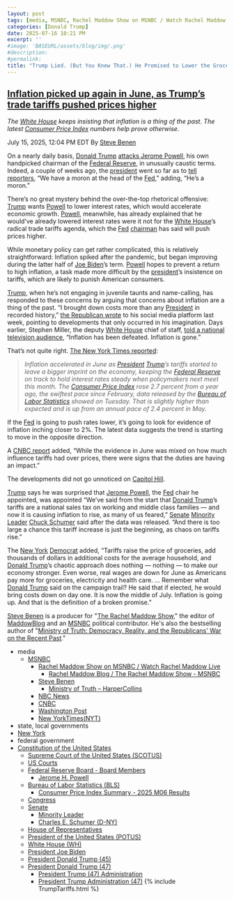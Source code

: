 ```yaml
---
layout: post
tags: [media, MSNBC, Rachel Maddow Show on MSNBC / Watch Rachel Maddow Live, Rachel Maddow Blog / The Rachel Maddow Show - MSNBC, Steve Benen, Ministry of Truth – HarperCollins, NBC News, CNBC, Washington Post, New YorkTimes(NYT), state local governments, New York, federal government, Constitution of the United States, Supreme Court of the United States (SCOTUS), US Courts, Federal Reserve Board - Board Members, Jerome H. Powell, Bureau of Labor Statistics (BLS), Consumer Price Index Summary - 2025 M06 Results, Congress, Senate, Minority Leader, Charles E. Schumer (D-NY), House of Representatives, President of the United States (POTUS), White House (WH), President Joe Biden, President Donald Trump (45), President Donald Trump (47), President Trump (47) Administration, President Trump Administration (47), Fact Sheet –  President Donald J. Trump Continues Enforcement of Reciprocal Tariffs and Announces New Tariff Rates. Fact Sheets July 7 2025, Extending the Modification of the Reciprocal Tariff Rates. Presidential Actions Executive Orders July 7 2025, Extending the Modification of the Reciprocal Tariff Rates. Presidential Actions Executive Orders July 7 2025, Implementing the General Terms of The United States of America-United Kingdom Economic Prosperity Deal. Presidential Actions Executive Orders June 16 2025, Fact Sheet –  Implementing the General Terms of the U.S.-UK Economic Prosperity Deal. Fact Sheets. June 17 2025, Fact Sheet –  President Donald J. Trump Increases Section 232 Tariffs on Steel and Aluminum. Fact Sheets. June 3 2025, Adjusting Imports of Aluminum and Steel into the United States. Proclamations. June 3 2025, Modifying Reciprocal Tariff Rates to Reflect Discussions with the People’s Republic of China. Presidential Actions Executive Orders May 12 2025, Addressing Certain Tariffs on Imported Articles. Presidential Actions Executive Orders. April 29 2025, Amendments to Adjusting Imports of Automobiles and Automobile Parts Into the United States. Presidential Actions Proclamations. April 29 2025, Fact Sheet –  President Donald J. Trump Incentivizes Domestic Automobile Production. Fact Sheets. April 29 2025, Ensuring National Security and Economic Resilience Through Section 232 Actions on Processed Critical Minerals and Derivative Products. Presidential Actions Executive Orders. April 15 2025, Fact Sheet –  President Donald J. Trump Ensures National Security and Economic Resilience Through Section 232 Actions on Processed Critical Minerals and Derivative Products. Fact Sheets. April 15 2025, Clarification of Exceptions Under Executive Order 14257 of April 2 2025 as Amended – The White House. Presidential Actions Presidential Memoranda April 11 2025, Modifying Reciprocal Tariff Rates to Reflect Trading Partner Retaliation and Alignment. Presidential Actions Executive Orders April 9 2025, Amendment to Reciprocal Tariffs and Updated Duties as Applied to Low-Value Imports from the People’s Republic of China. Presidential Actions Executive Orders April 8 2025, Report to the President on the America First Trade Policy Executive Summary. Fact Sheets April 3 2025, Regulating Imports with a Reciprocal Tariff to Rectify Trade Practices that Contribute to Large and Persistent Annual United States Goods Trade Deficits. Presidential Actions Executive Orders April 2 2025, Further Amendment to Duties Addressing the Synthetic Opioid Supply Chain in the People’s Republic of China as Applied to Low-Value Imports. Presidential Actions Executive Orders April 2 2025, Fact Sheet –  President Donald J. Trump Declares National Emergency to Increase our Competitive Edge Protect our Sovereignty and Strengthen our National and Economic Security. Fact Sheets April 2 2025, Regulating Imports with a Reciprocal Tariff to Rectify Trade Practices that Contribute to Large and Persistent Annual United States Goods Trade Deficits. Presidential Actions Executive Orders April 2 2025, Fact Sheet –  President Donald J. Trump Closes De Minimis Exemptions to Combat China’s Role in America’s Synthetic Opioid Crisis. Fact Sheets April 2 2025, Further Amendment to Duties Addressing the Synthetic Opioid Supply Chain in the People’s Republic of China as Applied to Low-Value Imports. Presidential Actions Executive Orders April 2 2025, Fact Sheet –  President Donald J. Trump Adjusts Imports of Automobiles and Automobile Parts into the United States. Fact Sheets March 26 2025, Fact Sheet –  President Donald J. Trump Imposes Tariffs on Countries Importing Venezuelan Oil. Fact Sheets March 25 2025, Imposing Tariffs on Countries Importing Venezuelan Oil. Presidential Actions Executive Orders March 24 2025, Amendment to Duties to Address the Flow of Illicit Drugs Across Our Southern Border. Presidential Actions March 6 2025, Amendment to Duties to Address the Flow of Illicit Drugs Across Our Northern Border. Presidential Actions March 6 2025, Fact Sheet –  President Donald J. Trump Proceeds with Tariffs on Imports from Canada and Mexico. Fact Sheets March 3 2025, Further Amendment to Duties Addressing the Synthetic Opioid Supply Chain in the People’s Republic of China. Presidential Actions March 3 2025, Amendment to Duties to Address the Situation at our Southern Border. Presidential Actions March 2 2025, Fact Sheet –  President Donald J. Trump Addresses the Threat to National Security from Imports of Timber Lumber and their Derivative Products. Fact Sheets March 1 2025, Addressing the Threat to National Security from Imports of Timber Lumber. Presidential Actions March 1 2025, Addressing the Threat to National Security from Imports of Copper. Presidential Actions February 25 2025, Fact Sheet –  President Donald J. Trump Addresses the Threat to National Security from Imports of Copper. Fact Sheets February 25 2025, Defending American Companies and Innovators From Overseas Extortion and Unfair Fines and Penalties. Presidential Actions February 21 2025, Fact Sheet –  President Donald J. Trump Issues Directive to Prevent the Unfair Exploitation of American Innovation. Fact Sheets February 21 2025, Remarks by President Trump at Republican Governors Association Meeting. Remarks February 20 2025, Fact Sheet –  President Donald J. Trump Announces “Fair and Reciprocal Plan” on Trade. Fact Sheets February 13 2025, Fact Sheet –  President Donald J. Trump Restores Section 232 Tariffs. Fact Sheets February 11 2025, Adjusting Imports of Aluminum into The United States. Presidential Actions February 11 2025, Adjusting Imports of Steel into The United States. Presidential Actions February 10 2025, Fact Sheet –  President Donald J. Trump Restores American Competitiveness and Security in FCPA Enforcement. Fact Sheets February 10 2025, Amendment to Duties Addressing the Synthetic Opioid Supply Chain in the People’s Republic of China. Presidential Actions February 5 2025, Progress on the Situation at Our Northern Border. Presidential Actions February 3 2025, Progress on the Situation at Our Southern Border. Presidential Actions February 3 2025, Imposing Duties to Address the Synthetic Opioid Supply Chain in the People’s Republic of China. Presidential Actions February 1 2025, Imposing Duties to Address the Flow of Illicit Drugs Across Our Northern Border. Presidential Actions February 1 2025, Fact Sheet –  President Donald J. Trump Imposes Tariffs on Imports from Canada Mexico and China. Fact Sheets February 1 2025, Imposing Duties to Address the Situation at Our Southern Border. Presidential Actions February 1 2025, America First Trade Policy. Presidential Actions January 20 2025, tariffs, politics, stupidity]
categories: [Donald Trump]
date: 2025-07-16 10:21 PM
excerpt: ''
#image: 'BASEURL/assets/blog/img/.png'
#description:
#permalink:
title: "Trump Lied. (But You Knew That.) He Promised to Lower the Grocery. Tariffs Pushed Inflation Up"
---
```



## [Inflation picked up again in June, as Trump’s trade tariffs pushed prices higher](https://www.msnbc.com/rachel-maddow-show/maddowblog/inflation-picked-june-trumps-trade-tariffs-pushed-prices-higher-rcna218891)

*The [White House](https://www.whitehouse.gov/) keeps insisting that inflation is a thing of the past. The latest [Consumer Price Index](https://www.bls.gov/news.release/cpi.nr0.htm) numbers help prove otherwise.*

July 15, 2025, 12:04 PM EDT
By [Steve Benen](https://www.msnbc.com/author/steve-benen-ncpn433601)

On a nearly daily basis, [Donald Trump](https://www.donaldjtrump.com/) [attacks Jerome Powell](https://www.nytimes.com/2025/07/02/us/politics/trump-jerome-powell-fed.html), his own handpicked chairman of the [Federal Reserve](https://www.federalreserve.gov/), in unusually caustic terms. Indeed, a couple of weeks ago, the [president](https://www.whitehouse.gov/) went so far as to [tell reporters](https://x.com/Acyn/status/1940140005155873258), “We have a moron at the head of the [Fed](https://www.federalreserve.gov/),” adding, “He’s a moron.”

There’s no great mystery behind the over-the-top rhetorical offensive: [Trump](https://www.donaldjtrump.com/) wants [Powell](https://www.federalreserve.gov/aboutthefed/bios/board/powell.htm) to lower interest rates, which would accelerate economic growth. [Powell](https://www.federalreserve.gov/aboutthefed/bios/board/powell.htm), meanwhile, has already explained that he would’ve already lowered interest rates were it not for the [White House](https://www.whitehouse.gov/)’s radical trade tariffs agenda, which the [Fed](https://www.federalreserve.gov/) [chairman](https://www.federalreserve.gov/aboutthefed/bios/board/powell.htm) has said will push prices higher.

While monetary policy can get rather complicated, this is relatively straightforward: Inflation spiked after the pandemic, but began improving during the latter half of [Joe Biden](https://bidenwhitehouse.archives.gov/)’s term. [Powell](https://www.federalreserve.gov/aboutthefed/bios/board/powell.htm) hopes to prevent a return to high inflation, a task made more difficult by the [president](https://www.whitehouse.gov/)’s insistence on tariffs, which are likely to punish American consumers.

[Trump](https://www.donaldjtrump.com/), when he’s not engaging in juvenile taunts and name-calling, has responded to these concerns by arguing that concerns about inflation are a thing of the past. “I brought down costs more than any [President](https://www.whitehouse.gov/) in recorded history,” [the Republican wrote](https://truthsocial.com/@realDonaldTrump](https://www.donaldjtrump.com/)/114820908713657769) to his social media platform last week, pointing to developments that only occurred in his imagination. Days earlier, Stephen Miller, the deputy [White House](https://www.whitehouse.gov/) chief of staff, [told a national television audience](https://x.com/Acyn/status/1938727470347493852), “Inflation has been defeated. Inflation is gone.”

That’s not quite right. [The New York Times reported](https://www.nytimes.com/2025/07/15/business/cpi-report-inflation-june.html):

> *Inflation accelerated in June as [President](https://www.whitehouse.gov/) [Trump](https://www.donaldjtrump.com/)’s tariffs started to leave a bigger imprint on the economy, keeping the [Federal Reserve](https://www.federalreserve.gov/) on track to hold interest rates steady when policymakers next meet this month. The [Consumer Price Index](https://www.bls.gov/news.release/cpi.nr0.htm) rose 2.7 percent from a year ago, the swiftest pace since February, data released by the [Bureau of Labor Statistics](https://www.bls.gov/) showed on Tuesday. That is slightly higher than expected and is up from an annual pace of 2.4 percent in May.*

If the [Fed](https://www.federalreserve.gov/) is going to push rates lower, it’s going to look for evidence of inflation inching closer to 2%. The latest data suggests the trend is starting to move in the opposite direction.

A [CNBC report](https://www.nbcnews.com/business/business-news/inflation-picks-june-rising-27-annual-rate-rcna218822) added, “While the evidence in June was mixed on how much influence tariffs had over prices, there were signs that the duties are having an impact.”

The developments did not go unnoticed on [Capitol Hill](https://www.congress.gov/).

[Trump](https://www.donaldjtrump.com/) says he was surprised that [Jerome Powell](https://www.federalreserve.gov/aboutthefed/bios/board/powell.htm), the [Fed](https://www.federalreserve.gov/) chair he appointed, was appointed
“We’ve said from the start that [Donald Trump](https://www.donaldjtrump.com/)’s tariffs are a national sales tax on working and middle class families — and now it is causing inflation to rise, as many of us feared,” [Senate](https://www.senate.gov/) [Minority Leader](https://www.senate.gov/about/parties-leadership/majority-minority-leaders.htm) [Chuck Schumer](https://www.schumer.senate.gov/) said after the data was released. “And there is too large a chance this tariff increase is just the beginning, as chaos on tariffs rise.”

The [New York](https://www.ny.gov/) [Democrat](https://www.democrats.org/) added, “Tariffs raise the price of groceries, add thousands of dollars in additional costs for the average household, and [Donald Trump](https://www.donaldjtrump.com/)’s chaotic approach does nothing — nothing — to make our economy stronger. Even worse, real wages are down for June as Americans pay more for groceries, electricity and health care. ... Remember what [Donald Trump](https://www.donaldjtrump.com/) said on the campaign trail? He said that if elected, he would bring costs down on day one. It is now the middle of July. Inflation is going up. And that is the definition of a broken promise.”

[Steve Benen](https://www.msnbc.com/author/steve-benen-ncpn433601) is a producer for "[The Rachel Maddow Show](https://www.msnbc.com/rachel-maddow-show)," the editor of [MaddowBlog](https://www.msnbc.com/maddowblog) and an [MSNBC](https://www.msnbc.com/) political contributor. He's also the bestselling author of "[Ministry of Truth: Democracy, Reality, and the Republicans' War on the Recent Past](https://www.harpercollins.com/products/ministry-of-truth-steve-benen)."

- media
    - [MSNBC](https://www.msnbc.com/)
        - [Rachel Maddow Show on MSNBC / Watch Rachel Maddow Live](https://www.msnbc.com/rachel-maddow-show)
            - [Rachel Maddow Blog / The Rachel Maddow Show - MSNBC](https://www.msnbc.com/maddowblog)
        - [Steve Benen](https://www.msnbc.com/author/steve-benen-ncpn433601)
            - [Ministry of Truth – HarperCollins](https://www.harpercollins.com/products/ministry-of-truth-steve-benen)
        - [NBC News](https://www.nbcnews.com/)
        - [CNBC](https://www.cnbc.com/)
        - [Washington Post](https://www.washingtonpost.com/)
        - [New YorkTimes(NYT)](https://www.nytimes.com/)
- state, local governments 
- [New York](https://www.ny.gov/)
- federal government
- [Constitution of the United States](https://constitution.congress.gov/)
    - [Supreme Court of the United States (SCOTUS)](https://www.supremecourt.gov/)
    - [US Courts](https://www.uscourts.gov/)
    - [Federal Reserve Board - Board Members](https://www.federalreserve.gov/aboutthefed/bios/board/default.htm)
        - [Jerome H. Powell](https://www.federalreserve.gov/aboutthefed/bios/board/powell.htm)
    - [Bureau of Labor Statistics (BLS)](https://www.bls.gov/)
        - [Consumer Price Index Summary - 2025 M06 Results](https://www.bls.gov/news.release/cpi.nr0.htm)
    - [Congress](https://www.congress.gov/)
    - [Senate](https://www.senate.gov/)
        - [Minority Leader](https://www.senate.gov/about/parties-leadership/majority-minority-leaders.htm)
        - [Charles E. Schumer (D-NY)](https://www.schumer.senate.gov/)
    - [House of Representatives](https://www.house.gov/)
    - [President of the United States (POTUS)](https://www.whitehouse.gov/)
    - [White House (WH)](https://www.whitehouse.gov/)
    - [President Joe Biden](https://bidenwhitehouse.archives.gov/)
    - [President Donald Trump (45)](https://trumpwhitehouse.archives.gov/)
    - [President Donald Trump (47)](https://www.whitehouse.gov/administration/donald-j-trump/)
        - [President Trump (47) Administration](https://www.whitehouse.gov/administration/)
        - [President Trump Administration (47)](https://www.whitehouse.gov/administration/)
{% include TrumpTariffs.html %}

